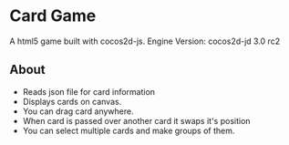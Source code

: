 # Card Game

A html5 game built with cocos2d-js.
Engine Version: cocos2d-jd 3.0 rc2


## About

* Reads json file for card information
* Displays cards on canvas.
* You can drag card anywhere.
* When card is passed over another card it swaps it's position
* You can select multiple cards and make groups of them.
